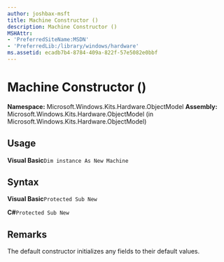 ```yaml
---
author: joshbax-msft
title: Machine Constructor ()
description: Machine Constructor ()
MSHAttr:
- 'PreferredSiteName:MSDN'
- 'PreferredLib:/library/windows/hardware'
ms.assetid: ecadb7b4-8784-409a-822f-57e5082e0bbf
---
```


# Machine Constructor ()


**Namespace:** Microsoft.Windows.Kits.Hardware.ObjectModel **Assembly:** Microsoft.Windows.Kits.Hardware.ObjectModel (in Microsoft.Windows.Kits.Hardware.ObjectModel)

## Usage


**Visual Basic**`Dim instance As New Machine`

## Syntax


**Visual Basic**`Protected Sub New`

**C#**`Protected Sub New`

## Remarks


The default constructor initializes any fields to their default values.

 

 






